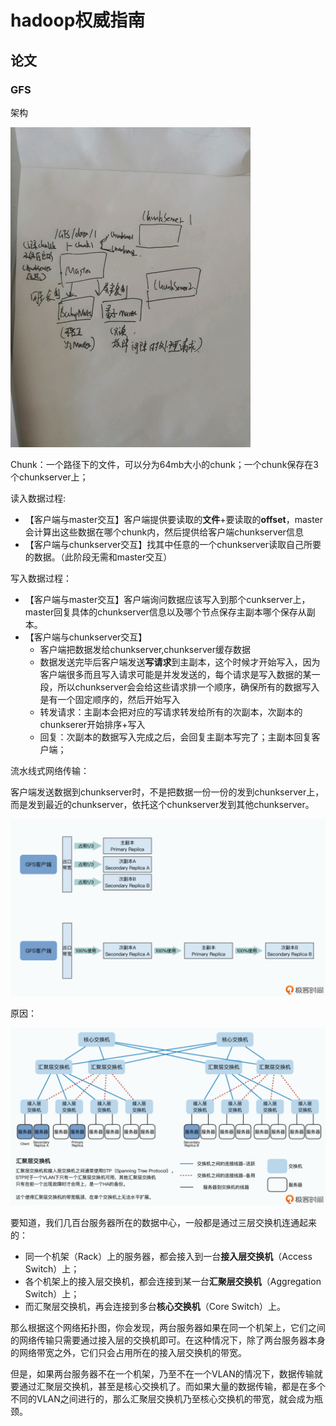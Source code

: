# hadoop权威指南

## 论文

### GFS

架构

<img src="hadoop权威指南.assets/image-20220624144445941.png" alt="image-20220624144445941" style="zoom:50%;" />



Chunk：一个路径下的文件，可以分为64mb大小的chunk；一个chunk保存在3个chunkserver上；

读入数据过程:

* 【客户端与master交互】客户端提供要读取的**文件**+要读取的**offset**，master会计算出这些数据在哪个chunk内，然后提供给客户端chunkserver信息
* 【客户端与chunkserver交互】找其中任意的一个chunkserver读取自己所要的数据。（此阶段无需和master交互）

写入数据过程：

* 【客户端与master交互】客户端询问数据应该写入到那个cunkserver上，master回复具体的chunkserver信息以及哪个节点保存主副本哪个保存从副本。
* 【客户端与chunkserver交互】
  * 客户端把数据发给chunkserver,chunkserver缓存数据
  * 数据发送完毕后客户端发送**写请求**到主副本，这个时候才开始写入，因为客户端很多而且写入请求可能是并发发送的，每个请求是写入数据的某一段，所以chunkserver会会给这些请求排一个顺序，确保所有的数据写入是有一个固定顺序的，然后开始写入
  * 转发请求：主副本会把对应的写请求转发给所有的次副本，次副本的chunkserer开始排序+写入
  * 回复：次副本的数据写入完成之后，会回复主副本写完了；主副本回复客户端；

流水线式网络传输：

客户端发送数据到chunkserver时，不是把数据一份一份的发到chunkserver上，而是发到最近的chunkserver，依托这个chunkserver发到其他chunkserver。

![图片](hadoop权威指南.assets/410ac2b91de26ecedfc4b2382decced0.jpg)

原因：

![图片](hadoop权威指南.assets/34417d1ee235d2876e2ab3987e57cb9f.jpg)

要知道，我们几百台服务器所在的数据中心，一般都是通过三层交换机连通起来的：

- 同一个机架（Rack）上的服务器，都会接入到一台**接入层交换机**（Access Switch）上；
- 各个机架上的接入层交换机，都会连接到某一台**汇聚层交换机**（Aggregation Switch）上；
- 而汇聚层交换机，再会连接到多台**核心交换机**（Core Switch）上。

那么根据这个网络拓扑图，你会发现，两台服务器如果在同一个机架上，它们之间的网络传输只需要通过接入层的交换机即可。在这种情况下，除了两台服务器本身的网络带宽之外，它们只会占用所在的接入层交换机的带宽。

但是，如果两台服务器不在一个机架，乃至不在一个VLAN的情况下，数据传输就要通过汇聚层交换机，甚至是核心交换机了。而如果大量的数据传输，都是在多个不同的VLAN之间进行的，那么汇聚层交换机乃至核心交换机的带宽，就会成为瓶颈。

















































